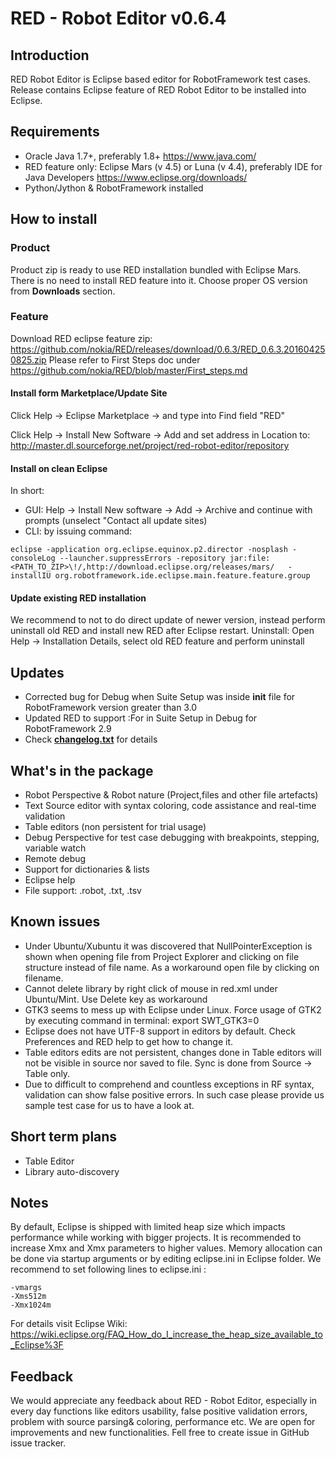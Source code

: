 # RED - Robot Editor v0.6.4
## Introduction
RED Robot Editor is Eclipse based editor for RobotFramework test cases. 
Release contains Eclipse feature of RED Robot Editor to be installed into Eclipse. 

## Requirements 
*  Oracle Java 1.7+, preferably 1.8+  https://www.java.com/
*  RED feature only: Eclipse Mars (v 4.5) or Luna (v 4.4), preferably IDE for Java Developers  https://www.eclipse.org/downloads/
*  Python/Jython & RobotFramework installed

## How to install
### Product
Product zip is ready to use RED installation bundled with Eclipse Mars. There is no need to install RED feature into it. Choose proper OS version from **Downloads** section.

### Feature
Download RED eclipse feature zip: https://github.com/nokia/RED/releases/download/0.6.3/RED_0.6.3.201604250825.zip
Please refer to First Steps doc under https://github.com/nokia/RED/blob/master/First_steps.md

#### Install form Marketplace/Update Site
Click Help -> Eclipse Marketplace -> and type into Find field "RED"

Click Help -> Install New Software -> Add and set address in Location to:
http://master.dl.sourceforge.net/project/red-robot-editor/repository



#### Install on clean Eclipse 
In short:
- GUI: Help -> Install New software -> Add -> Archive and continue with prompts (unselect "Contact all update sites) 
- CLI: by issuing command: 

```eclipse -application org.eclipse.equinox.p2.director -nosplash -consoleLog --launcher.suppressErrors -repository jar:file:<PATH_TO_ZIP>\!/,http://download.eclipse.org/releases/mars/   -installIU org.robotframework.ide.eclipse.main.feature.feature.group ```

#### Update existing RED installation
We recommend to not to do direct update of newer version, instead perform uninstall old RED and install new RED after Eclipse restart.
Uninstall:
Open Help -> Installation Details, select old RED feature and perform uninstall

## Updates
- Corrected bug for Debug when Suite Setup was inside __init__ file for RobotFramework version greater than 3.0
- Updated RED to support :For in Suite Setup in Debug for RobotFramework 2.9 
- Check **[changelog.txt](https://github.com/nokia/RED/blob/master/changelog.txt)** for details

## What's in the package
- Robot Perspective & Robot nature (Project,files and other file artefacts)
- Text Source editor with syntax coloring, code assistance and real-time validation
- Table editors (non persistent for trial usage)
- Debug Perspective for test case debugging with breakpoints, stepping, variable watch
- Remote debug
- Support for dictionaries & lists
- Eclipse help
- File support: .robot, .txt, .tsv

## Known issues
- Under Ubuntu/Xubuntu it was discovered that NullPointerException is shown when opening file from Project Explorer and clicking on file structure instead of file name. As a workaround open file by clicking on filename. 
- Cannot delete library by right click of mouse in red.xml under Ubuntu/Mint. Use Delete key as workaround
- GTK3 seems to mess up with Eclipse under Linux. Force usage of GTK2 by executing command in terminal: export SWT_GTK3=0
- Eclipse does not have UTF-8 support in editors by default. Check Preferences and RED help to get how to change it. 
- Table editors edits are not persistent, changes done in Table editors will not be visible in source nor saved to file. Sync is done from Source -> Table only.
- Due to difficult to comprehend and countless exceptions in RF syntax, validation can show false positive errors. In such case please provide us sample test case for us to have a look at.

## Short term plans
- Table Editor
- Library auto-discovery


## Notes
By default, Eclipse is shipped with limited heap size which impacts performance while working with bigger projects. It is recommended to increase Xmx and Xmx parameters to higher values. Memory allocation can be done via startup arguments or by editing eclipse.ini in Eclipse folder.
We recommend to set following lines to eclipse.ini :
```
-vmargs
-Xms512m
-Xmx1024m
```
For details visit Eclipse Wiki: https://wiki.eclipse.org/FAQ_How_do_I_increase_the_heap_size_available_to_Eclipse%3F

## Feedback
We would appreciate any feedback about RED - Robot Editor, especially in every day functions like editors usability, false positive validation errors, problem with source parsing& coloring, performance etc. We are open for improvements and new functionalities. Fell free to create issue in GitHub issue tracker.

